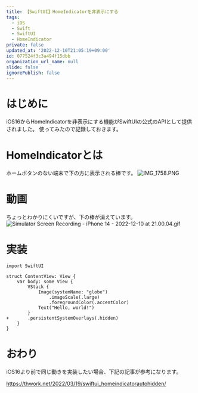```yaml
---
title: 【SwiftUI】HomeIndicatorを非表示にする
tags:
  - iOS
  - Swift
  - SwiftUI
  - HomeIndicator
private: false
updated_at: '2022-12-10T21:05:19+09:00'
id: 077524f3c3a494f15dbb
organization_url_name: null
slide: false
ignorePublish: false
---
```

# はじめに
iOS16からHomeIndicatorを非表示にする機能がSwiftUIの公式のAPIとして提供されました。
使ってみたので記録しておきます。

# HomeIndicatorとは
ホームボタンのない端末で下の方に表示される棒です。
![IMG_1758.PNG](https://qiita-image-store.s3.ap-northeast-1.amazonaws.com/0/1745371/03eab896-a04e-5d46-2bcb-83b990a4ed80.png)

# 動画
ちょっとわかりにくいですが、下の棒が消えています。
![Simulator Screen Recording - iPhone 14 - 2022-12-10 at 21.00.04.gif](https://qiita-image-store.s3.ap-northeast-1.amazonaws.com/0/1745371/597b1623-bd77-546c-fc82-7650e67218f9.gif)

# 実装
```diff_swift
import SwiftUI

struct ContentView: View {
    var body: some View {
        VStack {
            Image(systemName: "globe")
                .imageScale(.large)
                .foregroundColor(.accentColor)
            Text("Hello, world!")
        }
+       .persistentSystemOverlays(.hidden)
    }
}
```

# おわり
iOS16より前で同じ動きを実装したい場合、下記の記事が参考になります。

https://thwork.net/2022/03/19/swiftui_homeindicatorautohidden/
